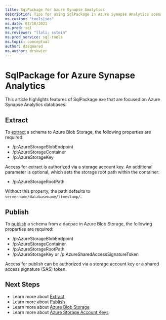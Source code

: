 ```yaml
---
title: SqlPackage for Azure Synapse Analytics
description: Tips for using SqlPackage in Azure Synapse Analytics scenarios
ms.custom: "tools|sos"
ms.date: 03/10/2021
ms.prod: sql
ms.reviewer: "llali; sstein"
ms.prod_service: sql-tools
ms.topic: conceptual
author: dzsquared
ms.author: drskwier
---
```

# SqlPackage for Azure Synapse Analytics

This article highlights features of SqlPackage.exe that are focused on Azure Synapse Analytics databases.

## Extract
To [extract](sqlpackage-extract.md) a schema to Azure Blob Storage, the following properties are required:
- /p:AzureStorageBlobEndpoint
- /p:AzureStorageContainer
- /p:AzureStorageKey

Access for extract is authorized via a storage account key.  An additional parameter is optional, which sets the storage root path within the container:
- /p:AzureStorageRootPath

Without this property, the path defaults to `servername/databasename/timestamp/`.

## Publish
To [publish](sqlpackage-publish.md) a schema from a dacpac in Azure Blob Storage, the following properties are required:
- /p:AzureStorageBlobEndpoint
- /p:AzureStorageContainer
- /p:AzureStorageRootPath
- /p:AzureStorageKey or /p:AzureSharedAccessSignatureToken

Access for publish can be authorized via a storage account key or a shared access signature (SAS) token.

## Next Steps
- Learn more about [Extract](sqlpackage-extract.md)
- Learn more about [Publish](sqlpackage-publish.md)
- Learn more about [Azure Blob Storage](/azure/storage/blobs/storage-blobs-introduction)
- Learn more about [Azure Storage Account Keys](/azure/storage/common/storage-account-keys-manage)